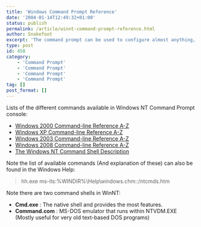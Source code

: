 ```yaml
---
title: 'Windows Command Prompt Reference'
date: '2004-01-14T12:49:32+01:00'
status: publish
permalink: /article/winnt-command-prompt-reference.html
author: Snakefoot
excerpt: 'The command prompt can be used to configure almost anything, and be used to create advanced batch jobs for trivial tasks.'
type: post
id: 458
category:
    - 'Command Prompt'
    - 'Command Prompt'
    - 'Command Prompt'
    - 'Command Prompt'
tag: []
post_format: []
---
```

Lists of the different commands available in Windows NT Command Prompt console:

- [Windows 2000 Command-line Reference A-Z](http://www.microsoft.com/windows/windows2000/en/advanced/help/ntcmds.htm)
- [Windows XP Command-line Reference A-Z](http://www.microsoft.com/resources/documentation/windows/xp/all/proddocs/en-us/ntcmds.mspx)
- [Windows 2003 Command-line Reference A-Z](http://technet2.microsoft.com/WindowsServer/en/library/552ed70a-208d-48c4-8da8-2e27b530eac71033.mspx)
- [Windows 2008 Command-line Reference A-Z](http://technet2.microsoft.com/WindowsServer2008/en/library/f7cedeb1-4996-4d29-8fcb-b44d9de7cd581033.mspx)
- [The Windows NT Command Shell Description](http://www.microsoft.com/technet/archive/winntas/deploy/shellscr.mspx)
 
 Note the list of available commands (And explanation of these) can also be found in the Windows Help:
 > hh.exe ms-its:%WINDIR%\\Help\\windows.chm::/ntcmds.htm

 Note there are two command shells in WinNT:
 - **Cmd.exe** : The native shell and provides the most features.
 - **Command.com** : MS-DOS emulator that runs within NTVDM.EXE (Mostly useful for very old text-based DOS programs)